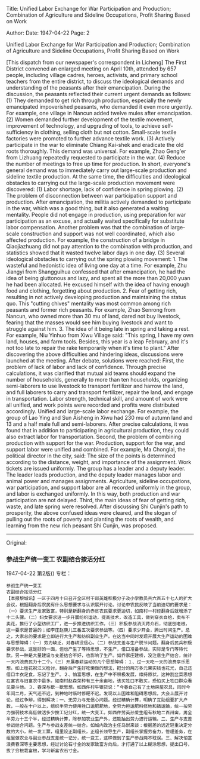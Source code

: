 Title: Unified Labor Exchange for War Participation and Production; Combination of Agriculture and Sideline Occupations, Profit Sharing Based on Work

Author:
Date: 1947-04-22
Page: 2

Unified Labor Exchange for War Participation and Production; Combination of Agriculture and Sideline Occupations, Profit Sharing Based on Work

[This dispatch from our newspaper's correspondent in Licheng] The First District convened an enlarged meeting on April 10th, attended by 657 people, including village cadres, heroes, activists, and primary school teachers from the entire district, to discuss the ideological demands and understanding of the peasants after their emancipation. During the discussion, the peasants reflected their current urgent demands as follows: (1) They demanded to get rich through production, especially the newly emancipated impoverished peasants, who demanded it even more urgently. For example, one village in Nancun added twelve mules after emancipation. (2) Women demanded further development of the textile movement, improvement of technology, and upgrading of tools, to achieve self-sufficiency in clothing, selling cloth but not cotton. Small-scale textile factories were promoted to further advance textile work. (3) Actively participate in the war to eliminate Chiang Kai-shek and eradicate the old roots thoroughly. This demand was universal. For example, Zhao Geng'er from Lizhuang repeatedly requested to participate in the war. (4) Reduce the number of meetings to free up time for production. In short, everyone's general demand was to immediately carry out large-scale production and sideline textile production. At the same time, the difficulties and ideological obstacles to carrying out the large-scale production movement were discovered: (1) Labor shortage, lack of confidence in spring plowing. (2) The problem of disconnection between war participation support and production. After emancipation, the militia actively demanded to participate in the war, which was a good thing, but it also generated a waiting mentality. People did not engage in production, using preparation for war participation as an excuse, and actually waited specifically for substitute labor compensation. Another problem was that the combination of large-scale construction and support was not well coordinated, which also affected production. For example, the construction of a bridge in Qiaojiazhuang did not pay attention to the combination with production, and statistics showed that it wasted twelve labor days in one day. (3) Several ideological obstacles to carrying out the spring plowing movement: 1. The wasteful and hedonistic idea of living one day at a time. For example, Zhu Jiangyi from Shangguihua confessed that after emancipation, he had the idea of being gluttonous and lazy, and spent all the more than 20,000 yuan he had been allocated. He excused himself with the idea of having enough food and clothing, forgetting about production. 2. Fear of getting rich, resulting in not actively developing production and maintaining the status quo. This "cutting chives" mentality was most common among rich peasants and former rich peasants. For example, Zhao Senrong from Nancun, who owned more than 30 mu of land, dared not buy livestock, fearing that the masses would see him buying livestock and want to struggle against him. 3. The idea of it being late in spring and taking a rest. For example, Niu Yinhuo from Xiwu Village said: "This spring, I have my own land, houses, and farm tools. Besides, this year is a leap February, and it's not too late to repair the rake temporarily when it's time to plant." After discovering the above difficulties and hindering ideas, discussions were launched at the meeting. After debate, solutions were reached: First, the problem of lack of labor and lack of confidence. Through precise calculations, it was clarified that mutual aid teams should expand the number of households, generally to more than ten households, organizing semi-laborers to use livestock to transport fertilizer and harrow the land, and full laborers to carry and transport fertilizer, repair the land, and engage in transportation. Labor strength, technical skill, and amount of work were all unified, and work points were recorded and profits were distributed accordingly. Unified and large-scale labor exchange. For example, the group of Lao Ying and Sun Aisheng in Xiwu had 230 mu of autumn land and 13 and a half male full and semi-laborers. After precise calculations, it was found that in addition to participating in agricultural production, they could also extract labor for transportation. Second, the problem of combining production with support for the war. Production, support for the war, and support labor were unified and combined. For example, Ma Chonglai, the political director in the city, said: The size of the points is determined according to the distance, weight, and importance of the assignment. Work tickets are issued uniformly. The group has a leader and a deputy leader. The leader leads production, and the deputy leader manages labor and animal power and manages assignments. Agriculture, sideline occupations, war participation, and support labor are all recorded uniformly in the group, and labor is exchanged uniformly. In this way, both production and war participation are not delayed. Third, the main ideas of fear of getting rich, waste, and late spring were resolved. After discussing Shi Cunjin's path to prosperity, the above confused ideas were cleared, and the slogan of pulling out the roots of poverty and planting the roots of wealth, and learning from the new rich peasant Shi Cunjin, was proposed.



<hr /> 

Original: 


### 参战生产统一变工  农副结合按活分红

1947-04-22
第2版()
专栏：

    参战生产统一变工
    农副结合按活分红
    【本报黎城讯】一区于四月十日召开全区村干部英雄积极分子及小学教员共六百五十七人的扩大会议，根据翻身后农民有什么思想要求与认识展开讨论。讨论中农民反映了当前迫切的要求是：（一）要求生产发家致富，特别是新翻身的赤贫农民要求更迫切，如南村一村经翻身后就增添了十二头骡。（二）妇女要求进一步开展纺织运动，提高技术，改造工具，做到穿衣自给，卖布不卖花，推行了小型纺织工厂，进一步推进纺织工作。（三）积极参战消灭蒋介石，彻底刨老根，这一要求是普遍的；如李庄赵庚儿三番五次要求参战等。（四）要求少开会，腾出时间生产。总之，大家总的要求是立即进行大生产和纺织副业生产。在这当中同时发现开展大生产运动的困难与思想障碍：（一）劳力缺乏，对春耕没信心。（二）参战支差与生产脱节问题。翻身后民兵积极要求参战，这是好的一面，但也产生了等待思想，不生产，借口准备参战，实际是专门等待代款。另一种是大量建设与支差结合不好，也影响了生产。如乔家庄建桥，没注意生产结合，统计一天内浪费民力十二个。（三）开展春耕运动的几个思想障碍：１、过一天吃一天的浪费享乐思想。如上桂花祝江义检讨，翻身后产生好吃懒做的想法，把分的两万多元果实钱也花光，自己还借口丰衣足食，忘记了生产。２、怕富思想，在生产中不积极发展，维持原状，这种割韭菜思想在富农与旧富农中最多。如南村赵森荣种有三十余亩地，该买牲口不敢买，恐怕买上牲口群众看见要斗他。３、春深与歇一歇思想。如西仵村牛银货说：“今春自己有了土地房屋农具，同时今年闰二月，天气还不迟，到种地时临时修耙不迟。发现以上困难和阻碍思想后，大会上展开讨论，经过争辩，得到解决：一、无劳力与无信心问题。经过精确计算，明确了互助组要扩大户数，一般在十户以上，组织半劳力使用牲口运肥耙地，全劳力担运肥料修地和搞运输，统一按劳力强弱技术高低做活多少按工记分红，统一大变工。如西仵劳英孙爱生组有秋地二百卅亩，男全半劳力十三个半，经过精确计算，除参加农业生产外，还能抽出劳力进行运输。二、生产与支差参战结合问题。生产与参战支差统一结合。如城内政治主任马崇来谈：根据差的远近轻重决定分数的大小，统一发工票，组里设正副组长，正组长领导生产，副组长掌握劳畜力，管理差务，在组里做农业与副业参战支差统一记分，统一变工，这样做到了生产参战两不耽误。三、解决怕富浪费春深等主要思想，经过讨论石寸金的发家致富方向后，才打通了以上糊涂思想，提出口号，拔了穷根栽富根，学习新富农石寸金。
